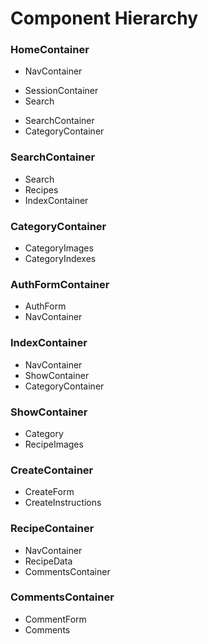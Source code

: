# Component Hierarchy

### HomeContainer
 - NavContainer
  * SessionContainer
  * Search
 - SearchContainer
 - CategoryContainer

### SearchContainer
 - Search
 - Recipes
 - IndexContainer

### CategoryContainer
 - CategoryImages
 - CategoryIndexes

### AuthFormContainer
 - AuthForm
 - NavContainer

### IndexContainer
 - NavContainer
 - ShowContainer
 - CategoryContainer

### ShowContainer
 - Category
 - RecipeImages

### CreateContainer
 - CreateForm
 - CreateInstructions

### RecipeContainer
 - NavContainer
 - RecipeData
 - CommentsContainer

### CommentsContainer
 - CommentForm
 - Comments
